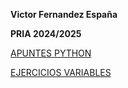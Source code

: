**Victor Fernandez España**

**PRIA 2024/2025**



[APUNTES PYTHON](01-Apuntes/)

[EJERCICIOS VARIABLES](02-Variables/)